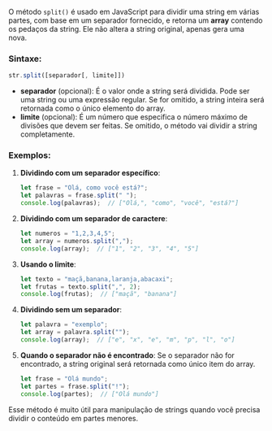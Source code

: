 O método `split()` é usado em JavaScript para dividir uma string em várias partes, com base em um separador fornecido, e retorna um **array** contendo os pedaços da string. Ele não altera a string original, apenas gera uma nova.

### Sintaxe:
```javascript
str.split([separador[, limite]])
```

- **separador** (opcional): É o valor onde a string será dividida. Pode ser uma string ou uma expressão regular. Se for omitido, a string inteira será retornada como o único elemento do array.
- **limite** (opcional): É um número que especifica o número máximo de divisões que devem ser feitas. Se omitido, o método vai dividir a string completamente.

### Exemplos:

1. **Dividindo com um separador específico**:
   ```javascript
   let frase = "Olá, como você está?";
   let palavras = frase.split(" "); 
   console.log(palavras);  // ["Olá,", "como", "você", "está?"]
   ```

2. **Dividindo com um separador de caractere**:
   ```javascript
   let numeros = "1,2,3,4,5";
   let array = numeros.split(",");  
   console.log(array);  // ["1", "2", "3", "4", "5"]
   ```

3. **Usando o limite**:
   ```javascript
   let texto = "maçã,banana,laranja,abacaxi";
   let frutas = texto.split(",", 2); 
   console.log(frutas);  // ["maçã", "banana"]
   ```

4. **Dividindo sem um separador**:
   ```javascript
   let palavra = "exemplo";
   let array = palavra.split(""); 
   console.log(array);  // ["e", "x", "e", "m", "p", "l", "o"]
   ```

5. **Quando o separador não é encontrado**:
   Se o separador não for encontrado, a string original será retornada como único item do array.
   ```javascript
   let frase = "Olá mundo";
   let partes = frase.split("!");  
   console.log(partes);  // ["Olá mundo"]
   ```

Esse método é muito útil para manipulação de strings quando você precisa dividir o conteúdo em partes menores.
